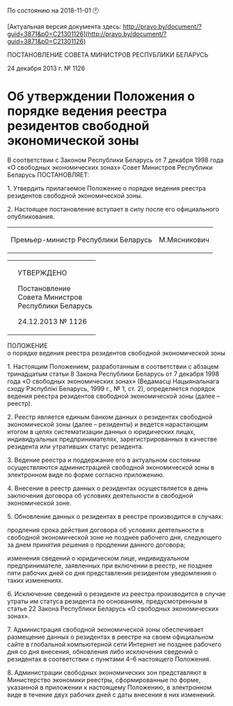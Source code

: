 По состоянию на 2018-11-01 &#x1F550;

[Актуальная версия документа здесь: http://pravo.by/document/?guid=3871&p0=C21301126](http://pravo.by/document/?guid=3871&p0=C21301126)

<p>ПОСТАНОВЛЕНИЕ СОВЕТА МИНИСТРОВ РЕСПУБЛИКИ БЕЛАРУСЬ</p>
<p>24 декабря 2013 г. № 1126</p>
<h1>Об утверждении Положения о порядке ведения реестра резидентов свободной экономической зоны</h1>
<p>В соответствии с Законом Республики Беларусь от 7 декабря 1998 года «О свободных экономических зонах» Совет Министров Республики Беларусь ПОСТАНОВЛЯЕТ:</p>
<p>1. Утвердить прилагаемое Положение о порядке ведения реестра резидентов свободной экономической зоны.</p>
<p>2. Настоящее постановление вступает в силу после его официального опубликования.</p>
<p></p>
<table><tr>
<td><p>Премьер-министр Республики Беларусь</p></td>
<td><p>М.Мясникович</p></td>
</tr></table>
<p></p>
<table><tr>
<td><p></p></td>
<td>
<p>УТВЕРЖДЕНО</p>
<p>Постановление<br>Совета Министров<br>Республики Беларусь</p>
<p>24.12.2013 № 1126</p>
</td>
</tr></table>
<p>ПОЛОЖЕНИЕ<br>о порядке ведения реестра резидентов свободной экономической зоны</p>
<p>1. Настоящим Положением, разработанным в соответствии с абзацем тринадцатым статьи 8 Закона Республики Беларусь от 7 декабря 1998 года «О свободных экономических зонах» (Ведамасці Нацыянальнага сходу Рэспублікі Беларусь, 1999 г., № 1, ст. 2), определяется порядок ведения реестра резидентов свободной экономической зоны (далее – реестр).</p>
<p>2. Реестр является единым банком данных о резидентах свободной экономической зоны (далее – резиденты) и ведется нарастающим итогом в целях систематизации данных о юридических лицах, индивидуальных предпринимателях, зарегистрированных в качестве резидента или утративших статус резидента.</p>
<p>3. Ведение реестра и поддержание его в актуальном состоянии осуществляются администрацией свободной экономической зоны в электронном виде по форме согласно приложению.</p>
<p>4. Внесение в реестр данных о резидентах осуществляется в день заключения договора об условиях деятельности в свободной экономической зоне.</p>
<p>5. Обновление данных о резидентах в реестре производится в случаях:</p>
<p>продления срока действия договора об условиях деятельности в свободной экономической зоне не позднее рабочего дня, следующего за днем принятия решения о продлении данного договора;</p>
<p>изменения сведений о юридическом лице, индивидуальном предпринимателе, заявленных при включении в реестр, не позднее пяти рабочих дней со дня представления резидентом уведомления о таких изменениях.</p>
<p>6. Исключение сведений о резиденте из реестра производится в случае утраты им статуса резидента по основаниям, предусмотренным в статье 22 Закона Республики Беларусь «О свободных экономических зонах».</p>
<p>7. Администрация свободной экономической зоны обеспечивает размещение данных о резидентах в реестре на своем официальном сайте в глобальной компьютерной сети Интернет не позднее рабочего дня со дня внесения, обновления либо исключения сведений о резидентах в соответствии с пунктами 4–6 настоящего Положения.</p>
<p>8. Администрации свободных экономических зон представляют в Министерство экономики реестры, сформированные по форме, указанной в приложении к настоящему Положению, в электронном виде в течение двух рабочих дней с даты внесения в них изменений.</p>
<p></p>